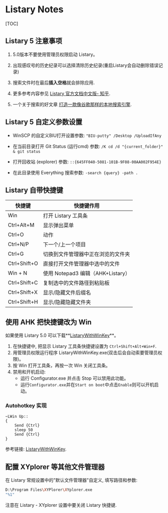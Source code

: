 Listary Notes
===

[TOC]

## Listary 5 注意事项

1. 5.0版本不要使用管理员权限启动 Listary。

2. 出现感叹号的历史纪录可以选择清除历史纪录(重启Listary会自动删除错误记录)

3. 搜索文件时在最后**插入空格**就会排除应用.

4. 更多参考内容参见 [Listary 官方文档中文版- 知乎](https://zhuanlan.zhihu.com/p/24897629).

5. 一个关于搜索的好文章 [打造一款像谷歌那样的本地搜索引擎]( https://www.runningcheese.com/local-search ).

   

## Listary 5 自定义参数设置

- WinSCP 的自定义BIU打开设置参数: `"BIU-putty" /Desktop /UploadIfAny`

- 在当前目录打开 Git Status (运行cmd) 参数: `/K cd /d "{current_folder}" & git status`

- 打开回收站 (explorer) 参数: `::{645FF040-5081-101B-9F08-00AA002F954E}`

- 在此目录使用 Everything 搜索参数: `-search {query} -path . `

  

## Listary 自带快捷键

| 快捷键       | 快捷键作用                         |
| ------------ | ---------------------------------- |
| Win          | 打开 Listary 工具条                |
| Ctrl+Alt+M   | 显示弹出菜单                       |
| Ctrl+O       | 动作                               |
| Ctrl+N/P     | 下一个/上一个项目                  |
| Ctrl+G       | 切换到文件管理器中正在浏览的文件夹 |
| Ctrl+Shift+O | 直接打开文件管理器中选中的文件     |
| Win + N      | 使用 Notepad3 编辑（AHK+Listary）  |
| Ctrl+Shift+C | 复制选中的文件路径到粘贴板         |
| Ctrl+Shift+X | 显示/隐藏文件后缀名                |
| Ctrl+Shift+H | 显示/隐藏隐藏文件夹                |



## 使用 AHK 把快捷键改为 Win

如果使用 Listary 5.0 可以下载**[ListaryWithWinKey](https://github.com/KevinWang15/ListaryWithWinKey)**。

1. 在快捷键中, 把显示 Listary 工具条快捷键设置为 `Ctrl+Shift+Alt+Win+F`.
2. 用管理员权限运行程序 ListaryWithWinKey.exe(双击后会自动索要管理员权限)。
3. 按 Win 打开工具条，再按一次 Win 关闭工具条。
4. 禁用和开机启动: 
	- 运行 Configurator.exe 并点击 Stop 可以禁用此功能。
	- 运行`Configurator.exe`并在`Start on boot`中点击`Enable`则可以开机启动。



### Autohotkey 实现

```ahk
~LWin Up::
{
	Send {Ctrl}
	sleep 50
	Send {Ctrl}
}
```

参考链接: [ListaryWithWinKey](https://github.com/KevinWang15/ListaryWithWinKey/blob/master/auto_hot_key_solution.ahk).



## 配置 XYplorer 等其他文件管理器

在 Listary 常规设置中的"默认文件管理器"自定义, 填写路径和参数:

```bash
D:\Program Files\XYPlorer\XYplorer.exe
"%1"
```

注意在 Listary - XYplorer 设置中要关闭 Listary 快捷键.
